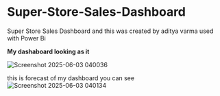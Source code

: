 # Super-Store-Sales-Dashboard
Super Store Sales Dashboard and this was created by aditya varma used with Power Bi

**My dashaboard looking as it**

![Screenshot 2025-06-03 040036](https://github.com/user-attachments/assets/8d832f72-dd23-4d42-a6b2-7b0c0c602184)

this is forecast of my dashboard you can see
![Screenshot 2025-06-03 040134](https://github.com/user-attachments/assets/019ed49a-3fbe-4432-9fa7-1faa18e1ccf3)
